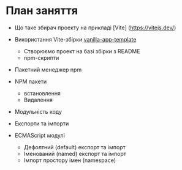 # План заняття

- Що таке збирач проекту на прикладі [Vite] (https://vitejs.dev/)
- Використання Vite-збірки [vanilla-app-template](https://github.com/goitacademy/vanilla-app-template)
  - Створюємо проект на базі збірки з README
  - npm-скрипти



- Пакетний менеджер npm
- NPM пакети
  - встановлення
  - Видалення

- Модульність коду
- Експорти та імпорти
- ECMAScript модулі
  - Дефолтний (default) експорт та імпорт
  - Іменований (named) експорт та імпорт
  - Імпорт простору імен (namespace)
